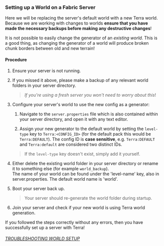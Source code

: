 ### Setting up a World on a Fabric Server

Here we will be replacing the server's default world with a new Terra world.
Because we are working with changes to worlds **ensure that you have made the necessary backups before making any destructive
changes**!

It is not possible to easily change the generator of an *existing world*. This is a good thing,
as changing the generator of a world will produce broken chunk borders between old and new terrain!

#### Procedure

1. Ensure your server is not running.

2. If you missed it above, please make a backup of any relevant world folders in your server directory.

   >*If you're using a fresh server you won't need to worry about this*!

3. Configure your server's world to use the new config as a generator:
   
    1. Navigate to the `server.properties` file which is also contained within your server directory, and open it with any text
       editor.

    2. Assign your new generator to the default world by setting the `level-type` key to `Terra:<CONFIG_ID>`
       (for the default pack this would be `Terra:DEFAULT`). The config ID is **case sensitive**, e.g. `Terra:DEFAULT`
       and `Terra:default` are considered two distinct IDs.

   > If the `level-type` key doesn't exist, simply add it yourself.

4. Either delete the existing world folder in your server directory or rename it to something else (for example `world_backup`).  
   The name of your world can be found under the 'level-name' key, also in server.properties. The default world name is 'world'.

5. Boot your server back up.

   > Your server should re-generate the world folder during startup.

6. Join your server and check if your new world is using Terra world generation.

If you followed the steps correctly without any errors, then you have successfully set up a server with Terra!

###### [TROUBLESHOOTING WORLD SETUP](./Creating-a-Terra-World#troubleshooting-world-setup)